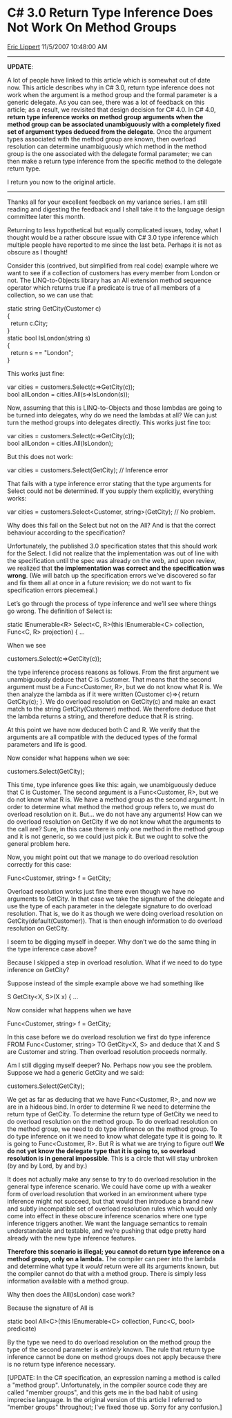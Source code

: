 # C\# 3.0 Return Type Inference Does Not Work On Method Groups

[Eric Lippert](https://social.msdn.microsoft.com/profile/Eric%20Lippert) 11/5/2007 10:48:00 AM

-----

**UPDATE**:

A lot of people have linked to this article which is somewhat out of date now. This article describes why in C\# 3.0, return type inference does not work when the argument is a method group and the formal parameter is a generic delegate. As you can see, there was a lot of feedback on this article; as a result, we revisited that design decision for C\# 4.0. In C\# 4.0, **return type inference works on method group arguments when the method group can be associated unambiguously with a completely fixed set of argument types deduced from the delegate**. Once the argument types associated with the method group are known, then overload resolution can determine unambiguously which method in the method group is the one associated with the delegate formal parameter; we can then make a return type inference from the specific method to the delegate return type.

I return you now to the original article.

-----

Thanks all for your excellent feedback on my variance series. I am still reading and digesting the feedback and I shall take it to the language design committee later this month.

Returning to less hypothetical but equally complicated issues, today, what I thought would be a rather obscure issue with C\# 3.0 type inference which multiple people have reported to me since the last beta. Perhaps it is not as obscure as I thought\!

Consider this (contrived, but simplified from real code) example where we want to see if a collection of customers has every member from London or not. The LINQ-to-Objects library has an All extension method sequence operator which returns true if a predicate is true of all members of a collection, so we can use that:

 

static string GetCity(Customer c)  
{  
  return c.City;  
}  
static bool IsLondon(string s)  
{  
  return s == "London";  
}

This works just fine:

 

var cities = customers.Select(c=\>GetCity(c));  
bool allLondon = cities.All(s=\>IsLondon(s));

Now, assuming that this is LINQ-to-Objects and those lambdas are going to be turned into delegates, why do we need the lambdas at all? We can just turn the method groups into delegates directly. This works just fine too:

 

var cities = customers.Select(c=\>GetCity(c));  
bool allLondon = cities.All(IsLondon);

But this does not work:

 

var cities = customers.Select(GetCity); // Inference error

That fails with a type inference error stating that the type arguments for Select could not be determined. If you supply them explicitly, everything works:

 

var cities = customers.Select\<Customer, string\>(GetCity); // No problem.

Why does this fail on the Select but not on the All? And is that the correct behaviour according to the specification?

Unfortunately, the published 3.0 specification states that this should work for the Select. I did not realize that the implementation was out of line with the specification until the spec was already on the web, and upon review, we realized that **the implementation was correct and the specification was wrong**. (We will batch up the specification errors we’ve discovered so far and fix them all at once in a future revision; we do not want to fix specification errors piecemeal.)

Let’s go through the process of type inference and we’ll see where things go wrong. The definition of Select is:

 

static IEnumerable\<R\> Select\<C, R\>(this IEnumerable\<C\> collection, Func\<C, R\> projection) { …

When we see

 

customers.Select(c=\>GetCity(c));

the type inference process reasons as follows. From the first argument we unambiguously deduce that C is Customer. That means that the second argument must be a Func\<Customer, R\>, but we do not know what R is. We then analyze the lambda as if it were written (Customer c)=\>{ return GetCity(c); }. We do overload resolution on GetCity(c) and make an exact match to the string GetCity(Customer) method. We therefore deduce that the lambda returns a string, and therefore deduce that R is string.

At this point we have now deduced both C and R. We verify that the arguments are all compatible with the deduced types of the formal parameters and life is good.

Now consider what happens when we see:

 

customers.Select(GetCity);

This time, type inference goes like this: again, we unambiguously deduce that C is Customer. The second argument is a Func\<Customer, R\>, but we do not know what R is. We have a method group as the second argument. In order to determine what method the method group refers to, we must do overload resolution on it. But… we do not have any arguments\! How can we do overload resolution on GetCity if we do not know what the arguments to the call are? Sure, in this case there is only one method in the method group and it is not generic, so we could just pick it. But we ought to solve the general problem here.

Now, you might point out that we manage to do overload resolution correctly for this case:

 

Func\<Customer, string\> f = GetCity;

Overload resolution works just fine there even though we have no arguments to GetCity. In that case we take the signature of the delegate and use the type of each parameter in the delegate signature to do overload resolution. That is, we do it as though we were doing overload resolution on GetCity(default(Customer)). That is then enough information to do overload resolution on GetCity.

I seem to be digging myself in deeper. Why don’t we do the same thing in the type inference case above?

Because I skipped a step in overload resolution. What if we need to do type inference on GetCity?

Suppose instead of the simple example above we had something like

 

S GetCity\<X, S\>(X x) { …

Now consider what happens when we have

 

Func\<Customer, string\> f = GetCity;

In this case before we do overload resolution we first do type inference FROM Func\<Customer, string\> TO GetCity\<X, S\> and deduce that X and S are Customer and string. Then overload resolution proceeds normally.

Am I still digging myself deeper? No. Perhaps now you see the problem. Suppose we had a generic GetCity and we said:

 

customers.Select(GetCity);

We get as far as deducing that we have Func\<Customer, R\>, and now we are in a hideous bind. In order to determine R we need to determine the return type of GetCity. To determine the return type of GetCity we need to do overload resolution on the method group. To do overload resolution on the method group, we need to do type inference on the method group. To do type inference on it we need to know what delegate type it is going to. It is going to Func\<Customer, R\>. But R is what we are trying to figure out\! **We do not yet know the delegate type that it is going to, so overload resolution is in general impossible**. This is a circle that will stay unbroken (by and by Lord, by and by.)

It does not actually make any sense to try to do overload resolution in the general type inference scenario. We could have come up with a weaker form of overload resolution that worked in an environment where type inference might not succeed, but that would then introduce a brand new and subtly incompatible set of overload resolution rules which would only come into effect in these obscure inference scenarios where one type inference triggers another. We want the language semantics to remain understandable and testable, and we’re pushing that edge pretty hard already with the new type inference features.

**Therefore this scenario is illegal; you cannot do return type inference on a method group, only on a lambda.** The compiler can peer into the lambda and determine what type it *would* return were all its arguments known, but the compiler cannot do that with a method group. There is simply less information available with a method group.

Why then does the All(IsLondon) case work?

Because the signature of All is

 

static bool All\<C\>(this IEnumerable\<C\> collection, Func\<C, bool\> predicate)

By the type we need to do overload resolution on the method group the type of the second parameter is *entirely* known. The rule that return type inference cannot be done on method groups does not apply because there is no return type inference necessary.

\[UPDATE: In the C\# specification, an expression naming a method is called a "method group". Unfortunately, in the compiler source code they are called "member groups", and this gets me in the bad habit of using imprecise language. In the original version of this article I referred to "member groups" throughout; I've fixed those up. Sorry for any confusion.\]

